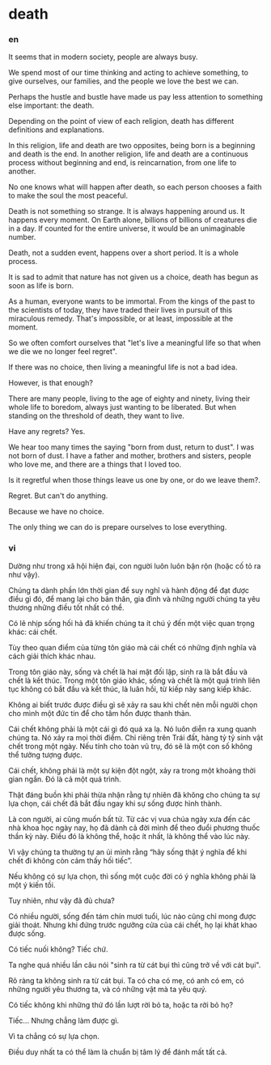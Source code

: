 # death

### en

It seems that in modern society, people are always busy.

We spend most of our time thinking and acting to achieve something, to give ourselves, our families, and the people we love the best we can.

Perhaps the hustle and bustle have made us pay less attention to something else important: the death.

Depending on the point of view of each religion, death has different definitions and explanations.

In this religion, life and death are two opposites, being born is a beginning and death is the end. In another religion, life and death are a continuous process without beginning and end, is reincarnation, from one life to another.

No one knows what will happen after death, so each person chooses a faith to make the soul the most peaceful.

Death is not something so strange. It is always happening around us. It happens every moment. On Earth alone, billions of billions of creatures die in a day. If counted for the entire universe, it would be an unimaginable number.

Death, not a sudden event, happens over a short period. It is a whole process.

It is sad to admit that nature has not given us a choice, death has begun as soon as life is born.

As a human, everyone wants to be immortal. From the kings of the past to the scientists of today, they have traded their lives in pursuit of this miraculous remedy. That's impossible, or at least, impossible at the moment.

So we often comfort ourselves that "let's live a meaningful life so that when we die we no longer feel regret".

If there was no choice, then living a meaningful life is not a bad idea.

However, is that enough?

There are many people, living to the age of eighty and ninety, living their whole life to boredom, always just wanting to be liberated. But when standing on the threshold of death, they want to live.

Have any regrets? Yes.

We hear too many times the saying "born from dust, return to dust".
I was not born of dust. I have a father and mother, brothers and sisters, people who love me, and there are a things that I loved too.

Is it regretful when those things leave us one by one, or do we leave them?.

Regret. But can't do anything.

Because we have no choice.

The only thing we can do is prepare ourselves to lose everything.


### vi

Dường như trong xã hội hiện đại, con người luôn luôn bận rộn (hoặc cố tỏ ra như vậy).

Chúng ta dành phần lớn thời gian để suy nghĩ và hành động để đạt được điều gì đó, để mang lại cho bản thân, gia đình và những người chúng ta yêu thương những điều tốt nhất có thể.

Có lẽ nhịp sống hối hả đã khiến chúng ta ít chú ý đến một việc quan trọng khác: cái chết.

Tùy theo quan điểm của từng tôn giáo mà cái chết có những định nghĩa và cách giải thích khác nhau.

Trong tôn giáo này, sống và chết là hai mặt đối lập, sinh ra là bắt đầu và chết là kết thúc. Trong một tôn giáo khác, sống và chết là một quá trình liên tục không có bắt đầu và kết thúc, là luân hồi, từ kiếp này sang kiếp khác.

Không ai biết trước được điều gì sẽ xảy ra sau khi chết nên mỗi người chọn cho mình một đức tin để cho tâm hồn được thanh thản.

Cái chết không phải là một cái gì đó quá xa lạ. Nó luôn diễn ra xung quanh chúng ta. Nó xảy ra mọi thời điểm. Chỉ riêng trên Trái đất, hàng tỷ tỷ sinh vật chết trong một ngày. Nếu tính cho toàn vũ trụ, đó sẽ là một con số không thể tưởng tượng được.

Cái chết, không phải là một sự kiện đột ngột, xảy ra trong một khoảng thời gian ngắn. Đó là cả một quá trình.

Thật đáng buồn khi phải thừa nhận rằng tự nhiên đã không cho chúng ta sự lựa chọn, cái chết đã bắt đầu ngay khi sự sống được hình thành.

Là con người, ai cũng muốn bất tử. Từ các vị vua chúa ngày xưa đến các nhà khoa học ngày nay, họ đã dành cả đời mình để theo đuổi phương thuốc thần kỳ này. Điều đó là không thể, hoặc ít nhất, là không thể vào lúc này.

Vì vậy chúng ta thường tự an ủi mình rằng “hãy sống thật ý nghĩa để khi chết đi không còn cảm thấy hối tiếc”.

Nếu không có sự lựa chọn, thì sống một cuộc đời có ý nghĩa không phải là một ý kiến tồi.

Tuy nhiên, như vậy đã đủ chưa?

Có nhiều người, sống đến tám chín mươi tuổi, lúc nào cũng chỉ mong được giải thoát. Nhưng khi đứng trước ngưỡng cửa của cái chết, họ lại khát khao được sống.

Có tiếc nuối không? Tiếc chứ.

Ta nghe quá nhiều lần câu nói "sinh ra từ cát bụi thì cũng trở về với cát bụi".

Rõ ràng ta không sinh ra từ cát bụi. Ta có cha có mẹ, có anh có em, có những người yêu thương ta, và có những vật mà ta yêu quý.

Có tiếc không khi những thứ đó lần lượt rời bỏ ta, hoặc ta rời bỏ họ? 

Tiếc... Nhưng chẳng làm được gì.

Vì ta chẳng có sự lựa chọn.

Điều duy nhất ta có thể làm là chuẩn bị tâm lý để đánh mất tất cả.
